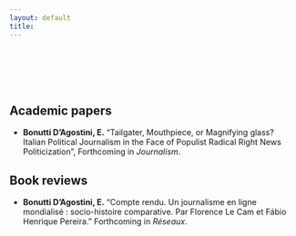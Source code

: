 ```yaml
---
layout: default
title: 
---
```


<div style="height: 70px;"></div>

## Academic papers

* **Bonutti D’Agostini, E.** “Tailgater, Mouthpiece, or Magnifying glass? Italian Political Journalism in the Face of Populist Radical Right News Politicization”, Forthcoming in *Journalism*.



## Book reviews

* **Bonutti D’Agostini, E.** “Compte rendu. Un journalisme en ligne mondialisé : socio-histoire comparative. Par Florence Le Cam et Fábio Henrique Pereira.” Forthcoming in *Réseaux*.
